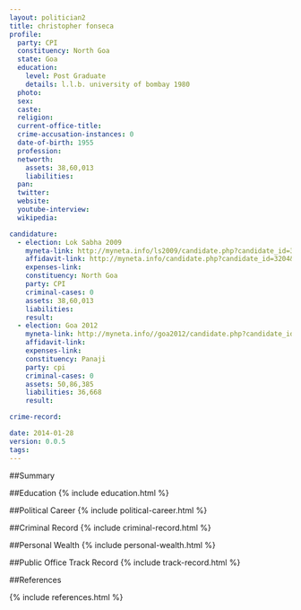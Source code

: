 ```yaml
---
layout: politician2
title: christopher fonseca
profile: 
  party: CPI
  constituency: North Goa
  state: Goa
  education: 
    level: Post Graduate
    details: l.l.b. university of bombay 1980
  photo: 
  sex: 
  caste: 
  religion: 
  current-office-title: 
  crime-accusation-instances: 0
  date-of-birth: 1955
  profession: 
  networth: 
    assets: 38,60,013
    liabilities: 
  pan: 
  twitter: 
  website: 
  youtube-interview: 
  wikipedia: 

candidature: 
  - election: Lok Sabha 2009
    myneta-link: http://myneta.info/ls2009/candidate.php?candidate_id=3204
    affidavit-link: http://myneta.info/candidate.php?candidate_id=3204&scan=original
    expenses-link: 
    constituency: North Goa 
    party: CPI
    criminal-cases: 0
    assets: 38,60,013
    liabilities: 
    result:  
  - election: Goa 2012
    myneta-link: http://myneta.info//goa2012/candidate.php?candidate_id=9
    affidavit-link: 
    expenses-link: 
    constituency: Panaji 
    party: cpi
    criminal-cases: 0
    assets: 50,86,385
    liabilities: 36,668
    result:  

crime-record: 

date: 2014-01-28
version: 0.0.5
tags: 
---
```

##Summary


##Education
{% include education.html %}


##Political Career
{% include political-career.html %}


##Criminal Record
{% include criminal-record.html %}


##Personal Wealth
{% include personal-wealth.html %}


##Public Office Track Record
{% include track-record.html %}


##References


{% include references.html %}